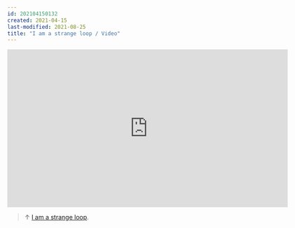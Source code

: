 ```yaml
---
id: 202104150132
created: 2021-04-15
last-modified: 2021-08-25
title: "I am a strange loop / Video"
---
```

<iframe src="https://player.vimeo.com/video/208550805?color=ffffff&title=0&byline=0&portrait=0" width="640" height="360" frameborder="0" allow="autoplay; fullscreen; picture-in-picture" allowfullscreen></iframe>

>↑ [I am a strange loop](202103150108).
